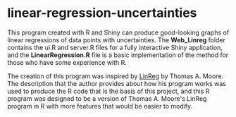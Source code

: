 # linear-regression-uncertainties
This program created with R and Shiny can produce good-looking graphs of linear regressions of data points with uncertainties. The **Web_Linreg** folder contains the ui.R and server.R files for a fully interactive Shiny application, and the **LinearRegression.R** file is a basic implementation of the method for those who have some experience with R. 

The creation of this program was inspired by [LinReg](http://www.physics.pomona.edu/sixideas/old/source/AboutLinReg.html) by Thomas A. Moore. The description that the author provides about how his program works was used to produce the R code that is the basis of this project, and this R program was designed to be a version of Thomas A. Moore's LinReg program in R with more features that would be easier to modify.
